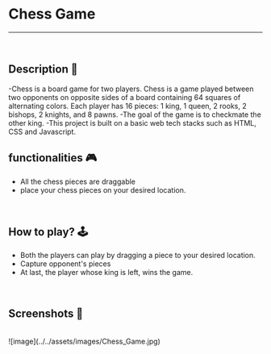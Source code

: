 # **Chess Game** 

---

<br>

## **Description 📃**
-Chess is a board game for two players. Chess is a game played between two opponents on opposite sides of a board containing 64 squares of alternating colors. Each player has 16 pieces: 1 king, 1 queen, 2 rooks, 2 bishops, 2 knights, and 8 pawns. 
-The goal of the game is to checkmate the other king.
-This project is built on a basic web tech stacks such as HTML, CSS and Javascript.

## **functionalities 🎮**
- All the chess pieces are draggable 
- place your chess pieces on your desired location.

<br>

## **How to play? 🕹️**
- Both the players can play by dragging a piece to your desired location.
- Capture opponent's pieces
- At last, the player whose king is left, wins the game.

<br>

## **Screenshots 📸**

<br>
![image](../../assets/images/Chess_Game.jpg)

<br>